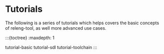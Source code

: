 # Tutorials

The following is a series of tutorials which helps covers the basic
concepts of releng-tool, as well more advanced use cases.

:::{toctree}
:maxdepth: 1

tutorial-basic
tutorial-sdl
tutorial-toolchain
:::
